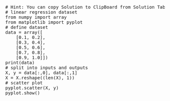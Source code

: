<pre class="file" data-target="clipboard">
# Hint: You can copy Solution to ClipBoard from Solution Tab
# linear regression dataset
from numpy import array
from matplotlib import pyplot
# define dataset
data = array([
	[0.1, 0.2],
	[0.3, 0.4],
	[0.5, 0.6],
	[0.7, 0.8],
	[0.9, 1.0]])
print(data)
# split into inputs and outputs
X, y = data[:,0], data[:,1]
X = X.reshape((len(X), 1))
# scatter plot
pyplot.scatter(X, y)
pyplot.show()

</pre>